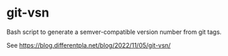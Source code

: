 # git-vsn

Bash script to generate a semver-compatible version number from git tags.

See https://blog.differentpla.net/blog/2022/11/05/git-vsn/
